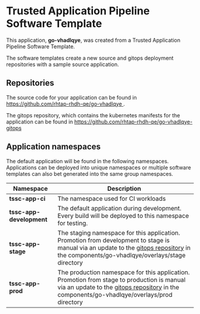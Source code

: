 # Trusted Application Pipeline Software Template

This application, **go-vhadlqye**, was created from a Trusted Application Pipeline Software Template.

The software templates create a new source and gitops deployment repositories with a sample source application. 

## Repositories

The source code for your application can be found in [https://github.com/rhtap-rhdh-qe/go-vhadlqye ](https://github.com/rhtap-rhdh-qe/go-vhadlqye ).
 
The gitops repository, which contains the kubernetes manifests for the application can be found in 
[https://github.com/rhtap-rhdh-qe/go-vhadlqye-gitops ](https://github.com/rhtap-rhdh-qe/go-vhadlqye-gitops ) 

## Application namespaces 

The default application will be found in the following namespaces. Applications can be deployed into unique namespaces or multiple software templates can also bet generated into the same group namespaces.  

|  Namespace   |  Description   |  
| -------- | -------- |
| **tssc-app-ci** | The namespace used for CI workloads |
| **tssc-app-development** | The default application during development. Every build will be deployed to this namespace for testing. |
| **tssc-app-stage** | The staging namespace for this application. Promotion from development to stage is manual via an update to the [gitops repository](https://github.com/rhtap-rhdh-qe/go-vhadlqye-gitops ) in the components/go-vhadlqye/overlays/stage directory |
| **tssc-app-prod** | The production namespace for this application. Promotion from stage to production is manual via an update to the [gitops repository](https://github.com/rhtap-rhdh-qe/go-vhadlqye-gitops ) in the components/go-vhadlqye/overlays/prod directory |
